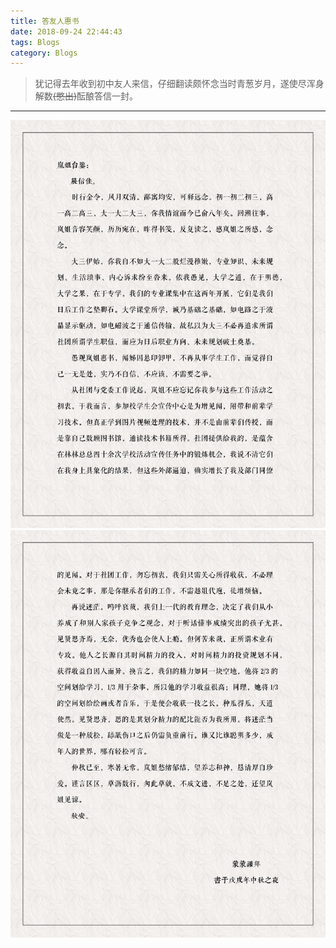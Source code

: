 ```yaml
---
title: 答友人惠书
date: 2018-09-24 22:44:43
tags: Blogs
category: Blogs
---
```

> 犹记得去年收到初中友人来信，仔细翻读颇怀念当时青葱岁月，遂使尽浑身解数~~(憋出)~~酝酿答信一封。

***
![image0](答友人惠书/image0.jpg "image0")
![image1](答友人惠书/image1.jpg "image1")